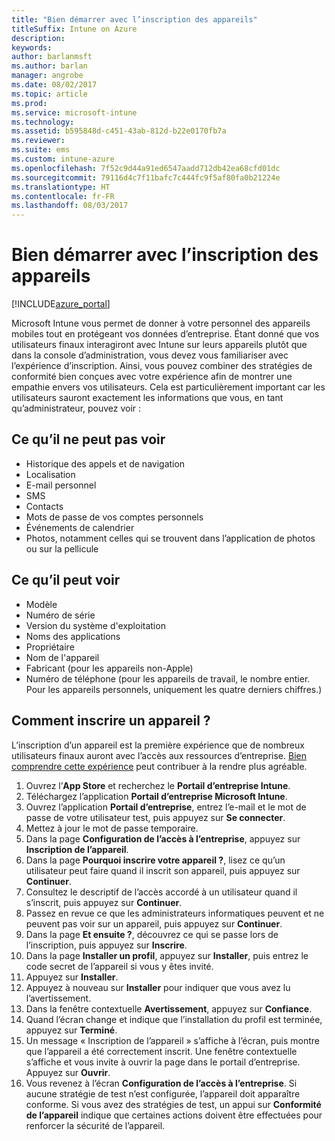 ```yaml
---
title: "Bien démarrer avec l’inscription des appareils"
titleSuffix: Intune on Azure
description: 
keywords: 
author: barlanmsft
ms.author: barlan
manager: angrobe
ms.date: 08/02/2017
ms.topic: article
ms.prod: 
ms.service: microsoft-intune
ms.technology: 
ms.assetid: b595848d-c451-43ab-812d-b22e0170fb7a
ms.reviewer: 
ms.suite: ems
ms.custom: intune-azure
ms.openlocfilehash: 7f52c9d44a91ed6547aadd712db42ea68cfd01dc
ms.sourcegitcommit: 79116d4c7f11bafc7c444fc9f5af80fa0b21224e
ms.translationtype: HT
ms.contentlocale: fr-FR
ms.lasthandoff: 08/03/2017
---
```

# <a name="getting-started-enrolling-devices"></a>Bien démarrer avec l’inscription des appareils

[!INCLUDE[azure_portal](./includes/azure_portal.md)]

Microsoft Intune vous permet de donner à votre personnel des appareils mobiles tout en protégeant vos données d’entreprise. Étant donné que vos utilisateurs finaux interagiront avec Intune sur leurs appareils plutôt que dans la console d’administration, vous devez vous familiariser avec l’expérience d’inscription. Ainsi, vous pouvez combiner des stratégies de conformité bien conçues avec votre expérience afin de montrer une empathie envers vos utilisateurs. Cela est particulièrement important car les utilisateurs sauront exactement les informations que vous, en tant qu’administrateur, pouvez voir :

## <a name="what-it-cannot-see"></a>Ce qu’il ne peut pas voir
* Historique des appels et de navigation
* Localisation
* E-mail personnel
* SMS
* Contacts
* Mots de passe de vos comptes personnels
* Événements de calendrier
* Photos, notamment celles qui se trouvent dans l’application de photos ou sur la pellicule

## <a name="what-it-can-see"></a>Ce qu’il peut voir
* Modèle
* Numéro de série
* Version du système d'exploitation
* Noms des applications
* Propriétaire
* Nom de l'appareil
* Fabricant (pour les appareils non-Apple)
* Numéro de téléphone (pour les appareils de travail, le nombre entier. Pour les appareils personnels, uniquement les quatre derniers chiffres.)

## <a name="how-do-i-enroll-a-device"></a>Comment inscrire un appareil ?

L’inscription d’un appareil est la première expérience que de nombreux utilisateurs finaux auront avec l’accès aux ressources d’entreprise. [Bien comprendre cette expérience](end-user-educate.md) peut contribuer à la rendre plus agréable.

1. Ouvrez l’**App Store** et recherchez le **Portail d’entreprise Intune**.
2. Téléchargez l’application **Portail d’entreprise Microsoft Intune**.
3. Ouvrez l’application **Portail d’entreprise**, entrez l’e-mail et le mot de passe de votre utilisateur test, puis appuyez sur **Se connecter**.
4. Mettez à jour le mot de passe temporaire.
5. Dans la page **Configuration de l’accès à l’entreprise**, appuyez sur **Inscription de l’appareil**.
6. Dans la page **Pourquoi inscrire votre appareil ?**, lisez ce qu’un utilisateur peut faire quand il inscrit son appareil, puis appuyez sur **Continuer**.
7. Consultez le descriptif de l’accès accordé à un utilisateur quand il s’inscrit, puis appuyez sur **Continuer**.
8. Passez en revue ce que les administrateurs informatiques peuvent et ne peuvent pas voir sur un appareil, puis appuyez sur **Continuer**.
9. Dans la page **Et ensuite ?**, découvrez ce qui se passe lors de l’inscription, puis appuyez sur **Inscrire**.
10. Dans la page **Installer un profil**, appuyez sur **Installer**, puis entrez le code secret de l’appareil si vous y êtes invité.
11. Appuyez sur **Installer**.
12. Appuyez à nouveau sur **Installer** pour indiquer que vous avez lu l’avertissement.
13. Dans la fenêtre contextuelle **Avertissement**, appuyez sur **Confiance**.
14. Quand l’écran change et indique que l’installation du profil est terminée, appuyez sur **Terminé**.
15. Un message « Inscription de l’appareil » s’affiche à l’écran, puis montre que l’appareil a été correctement inscrit. Une fenêtre contextuelle s’affiche et vous invite à ouvrir la page dans le portail d’entreprise. Appuyez sur **Ouvrir**.
16. Vous revenez à l’écran **Configuration de l’accès à l’entreprise**. Si aucune stratégie de test n’est configurée, l’appareil doit apparaître conforme. Si vous avez des stratégies de test, un appui sur **Conformité de l’appareil** indique que certaines actions doivent être effectuées pour renforcer la sécurité de l’appareil.
